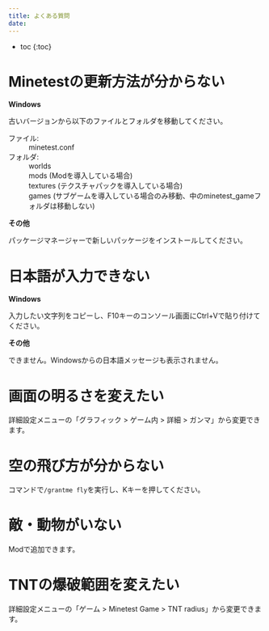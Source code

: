 ```yaml
---
title: よくある質問
date:
---
```


- toc
{:toc}

# Minetestの更新方法が分からない

**Windows**

古いバージョンから以下のファイルとフォルダを移動してください。

<dl>
  <dt>ファイル:</dt>
  <dd>minetest.conf</dd>

  <dt>フォルダ:</dt>
  <dd>worlds</dd>
  <dd>mods (Modを導入している場合)</dd>
  <dd>textures (テクスチャパックを導入している場合)</dd>
  <dd>games (サブゲームを導入している場合のみ移動、中のminetest_gameフォルダは移動しない)</dd>
</dl>

**その他**

パッケージマネージャーで新しいパッケージをインストールしてください。

# 日本語が入力できない

**Windows**

入力したい文字列をコピーし、F10キーのコンソール画面にCtrl+Vで貼り付けてください。

**その他**

できません。Windowsからの日本語メッセージも表示されません。

# 画面の明るさを変えたい

詳細設定メニューの「グラフィック > ゲーム内 > 詳細 > ガンマ」から変更できます。

# 空の飛び方が分からない

コマンドで`/grantme fly`を実行し、Kキーを押してください。

# 敵・動物がいない

Modで追加できます。

# TNTの爆破範囲を変えたい

詳細設定メニューの「ゲーム > Minetest Game > TNT radius」から変更できます。
